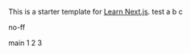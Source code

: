This is a starter template for [Learn Next.js](https://nextjs.org/learn).
test a b c

no-ff

main
1
2
3